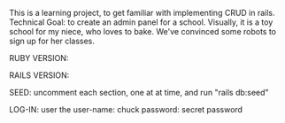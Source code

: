 This is a learning project, to get familiar with implementing CRUD in rails.
Technical Goal: to create an admin panel for a school.
Visually, it is a toy school for my niece, who loves to bake. We've convinced some robots to sign up for her classes.

RUBY VERSION:

RAILS VERSION:

SEED:
uncomment each section, one at at time, and run "rails db:seed"

LOG-IN:
user the user-name: chuck
password: secret password
